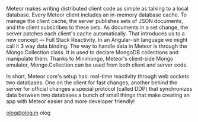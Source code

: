 
Meteor makes writing distributed client code as simple as talking to a local database.
Every Meteor client includes an in-memory database cache. To manage the client cache, the
server publishes sets of JSON documents, and the client subscribes to these sets. As documents
in a set change, the server patches each client's cache automatically.
That introduces us to a new concept — Full Stack Reactivity.
In an Angular-ish language we might call it 3 way data binding.
The way to handle data in Meteor is through the Mongo.Collection class.
It is used to declare MongoDB collections and manipulate them.
Thanks to Minimongo, Meteor's client-side Mongo emulator, Mongo.Collection can be used from
both client and server code.

In short, Meteor core's setup has:
real-time reactivity through web sockets
two databases. One on the client for fast changes, another behind the server for official changes
a special protocol (called DDP) that synchronizes data between two databases
a bunch of small things that make creating an app with Meteor easier and more developer friendly!

olog@olog.in
olog


